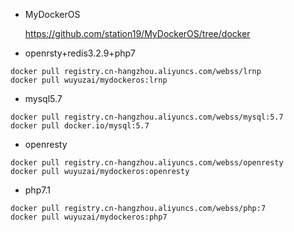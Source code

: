 - MyDockerOS

    https://github.com/station19/MyDockerOS/tree/docker

- openrsty+redis3.2.9+php7
```shell
docker pull registry.cn-hangzhou.aliyuncs.com/webss/lrnp
docker pull wuyuzai/mydockeros:lrnp
```
- mysql5.7
```shell
docker pull registry.cn-hangzhou.aliyuncs.com/webss/mysql:5.7
docker pull docker.io/mysql:5.7
```
- openresty
```shell
docker pull registry.cn-hangzhou.aliyuncs.com/webss/openresty
docker pull wuyuzai/mydockeros:openresty
```
- php7.1
```shell
docker pull registry.cn-hangzhou.aliyuncs.com/webss/php:7
docker pull wuyuzai/mydockeros:php7
```

